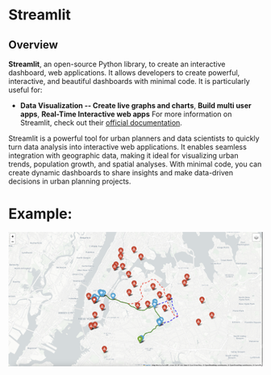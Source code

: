 # Streamlit 
## Overview
**Streamlit**, an open-source Python library, to create an interactive dashboard, web applications. It allows developers to create powerful, interactive, and beautiful dashboards with minimal code. 
It is particularly useful for:
- **Data Visualization -- Create live graphs and charts**, **Build multi user apps**,  **Real-Time Interactive web apps**
For more information on Streamlit, check out their [official documentation](https://docs.streamlit.io/).

Streamlit is a powerful tool for urban planners and data scientists to quickly turn data analysis into interactive web applications. It enables seamless integration with geographic data, making it ideal for visualizing urban trends, population growth, and spatial analyses. With minimal code, you can create dynamic dashboards to share insights and make data-driven decisions in urban planning projects.

# Example: 

![Preview](https://raw.githubusercontent.com/Reproducible-Urban-Research/safe-route-openstreetmap/main/media/example1_BroadwayJunction_to_UnionSquare.png)
